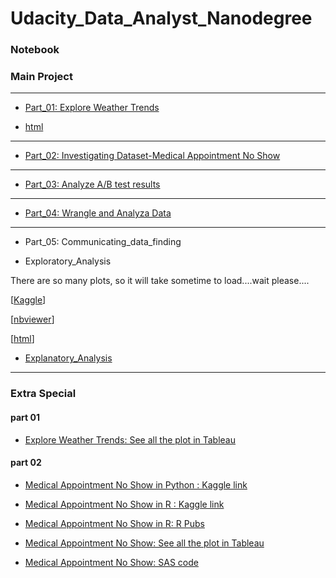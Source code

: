 # Udacity_Data_Analyst_Nanodegree

### Notebook

### Main Project
****
- [Part_01: Explore Weather Trends](http://nbviewer.jupyter.org/github/Yousuf28/udacity_data_analyst_nano_degree/blob/master/part_01_expore_weather_trends/weather_tredns_final.ipynb)

- [html](http://htmlpreview.github.io/?https://github.com/Yousuf28/Udacity_Data_Analyst_Nanodegree/blob/master/part_01_expore_weather_trends/weather_tredns_final.html)

***

- [Part_02: Investigating Dataset-Medical Appointment No Show](http://nbviewer.jupyter.org/github/Yousuf28/udacity_data_analyst_nano_degree/blob/master/part_02_investigate_dataset/investigating_dataset_final.ipynb)

*** 

- [Part_03: Analyze A/B test results ](http://nbviewer.jupyter.org/github/Yousuf28/udacity_data_analyst_nano_degree/blob/master/part_03_analyze_A%3AB_test_results/AnalyzeABTestResults%202/Analyze_ab_test_results_notebook_final.ipynb)

***

- [Part_04: Wrangle and Analyza Data](http://nbviewer.jupyter.org/github/Yousuf28/udacity_data_analyst_nano_degree/blob/master/part_04_wrangle_and_analyzeData/wrangle_act.ipynb)


***

- Part_05: Communicating_data_finding

- Exploratory_Analysis

 There are so many plots, so it will take sometime to load....wait please....
 
[[Kaggle](https://www.kaggle.com/yousuf28/eda-on-prosper-loan-data)]

[[nbviewer](http://nbviewer.jupyter.org/github/Yousuf28/Udacity_Data_Analyst_Nanodegree/blob/master/part_05_communicate_data_finding/Exploratory_Analysis.ipynb#Income-Range-vs-Borrower-APR)]

[[html](http://htmlpreview.github.io/?https://github.com/Yousuf28/Udacity_Data_Analyst_Nanodegree/blob/master/part_05_communicate_data_finding/Exploratory_Analysis.html)]



- [Explanatory_Analysis](http://nbviewer.jupyter.org/github/Yousuf28/Udacity_Data_Analyst_Nanodegree/blob/master/part_05_communicate_data_finding/Explanatory_Analysis.ipynb)



****

### Extra Special

#### part 01
- [Explore Weather Trends: See all the plot in Tableau](https://public.tableau.com/profile/yousuf.ali#!/vizhome/ExploreWeatherTrends_1/GlobalMovingvsDallasMovingAvg)

#### part 02
- [Medical Appointment No Show in Python : Kaggle link](https://www.kaggle.com/yousuf28/medical-appointment-no-show-in-python)

- [Medical Appointment No Show in R : Kaggle link](https://www.kaggle.com/yousuf28/medical-appointment-no-show-in-r)
- [Medical Appointment No Show in R: R Pubs ](http://rpubs.com/Yousuf/426433)


- [Medical Appointment No Show: See all the plot in Tableau](https://public.tableau.com/profile/yousuf.ali#!/vizhome/MedicalAppointmentNoShow/agevsNoshow)
- [Medical Appointment No Show: SAS code ](https://github.com/Yousuf28/udacity_data_analyst_nano_degree/blob/master/part_02_investigate_dataset/sas/investigate%20dataset.sas)
